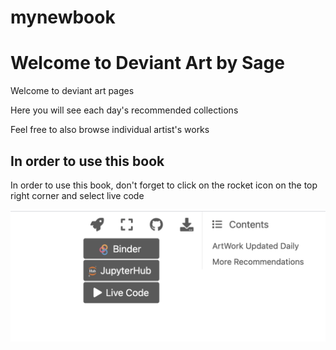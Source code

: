# mynewbook
 
# Welcome to Deviant Art by Sage

Welcome to deviant art pages

Here you will see each day's recommended collections

Feel free to also browse individual artist's works

## In order to use this book 

In order to use this book, don't forget to click on the rocket icon on the top right corner and select live code

![Live Code](image/image.png)

